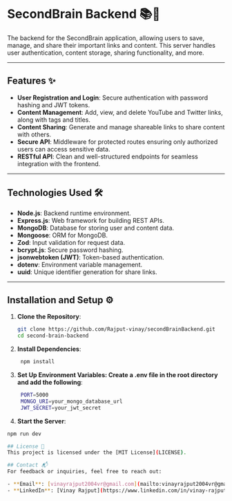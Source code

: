 # SecondBrain Backend 📚🧠

The backend for the SecondBrain application, allowing users to save, manage, and share their important links and content. This server handles user authentication, content storage, sharing functionality, and more.

---

## Features ✨

- **User Registration and Login**: Secure authentication with password hashing and JWT tokens.
- **Content Management**: Add, view, and delete YouTube and Twitter links, along with tags and titles.
- **Content Sharing**: Generate and manage shareable links to share content with others.
- **Secure API**: Middleware for protected routes ensuring only authorized users can access sensitive data.
- **RESTful API**: Clean and well-structured endpoints for seamless integration with the frontend.

---

## Technologies Used 🛠️

- **Node.js**: Backend runtime environment.
- **Express.js**: Web framework for building REST APIs.
- **MongoDB**: Database for storing user and content data.
- **Mongoose**: ORM for MongoDB.
- **Zod**: Input validation for request data.
- **bcrypt.js**: Secure password hashing.
- **jsonwebtoken (JWT)**: Token-based authentication.
- **dotenv**: Environment variable management.
- **uuid**: Unique identifier generation for share links.

---

## Installation and Setup ⚙️

1. **Clone the Repository**:
   ```bash
   git clone https://github.com/Rajput-vinay/secondBrainBackend.git
   cd second-brain-backend


2. **Install Dependencies**:
   ```bash
    npm install  

3. **Set Up Environment Variables: Create a .env file in the root directory and add the following**:
   ```bash
    PORT=5000
    MONGO_URI=your_mongo_database_url
    JWT_SECRET=your_jwt_secret

 4. **Start the Server**:
   ```bash
   npm run dev

## License 📜
This project is licensed under the [MIT License](LICENSE).

## Contact 📬
For feedback or inquiries, feel free to reach out:

- **Email**: [vinayrajput2004vr@gmail.com](mailto:vinayrajput2004vr@gmail.com)
- **LinkedIn**: [Vinay Rajput](https://www.linkedin.com/in/vinay-rajput-984668227/)
